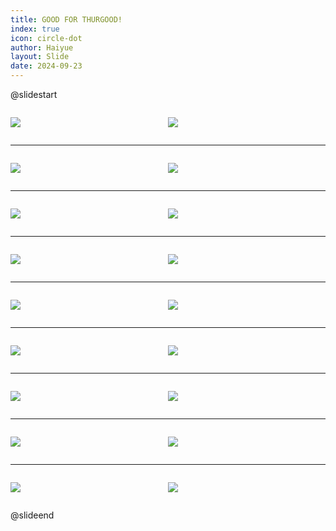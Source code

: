 ```yaml
---
title: GOOD FOR THURGOOD!
index: true
icon: circle-dot
author: Haiyue
layout: Slide
date: 2024-09-23
---
```

 
@slidestart

<div style="display:flex">
<div style="flex:1">

![](/reading/english/Level-Q/GOOD%20FOR%20THURGOOD!/001.webp)
</div>
<div style="flex:1">

![](/reading/english/Level-Q/GOOD%20FOR%20THURGOOD!/002.webp)
</div>
</div>

---

<div style="display:flex">
<div style="flex:1">

![](/reading/english/Level-Q/GOOD%20FOR%20THURGOOD!/003.webp)
</div>
<div style="flex:1">

![](/reading/english/Level-Q/GOOD%20FOR%20THURGOOD!/004.webp)
</div>
</div>

---

<div style="display:flex">
<div style="flex:1">

![](/reading/english/Level-Q/GOOD%20FOR%20THURGOOD!/005.webp)
</div>
<div style="flex:1">

![](/reading/english/Level-Q/GOOD%20FOR%20THURGOOD!/006.webp)
</div>
</div>

---

<div style="display:flex">
<div style="flex:1">

![](/reading/english/Level-Q/GOOD%20FOR%20THURGOOD!/007.webp)
</div>
<div style="flex:1">

![](/reading/english/Level-Q/GOOD%20FOR%20THURGOOD!/008.webp)
</div>
</div>

---

<div style="display:flex">
<div style="flex:1">

![](/reading/english/Level-Q/GOOD%20FOR%20THURGOOD!/009.webp)
</div>
<div style="flex:1">

![](/reading/english/Level-Q/GOOD%20FOR%20THURGOOD!/010.webp)
</div>
</div>

---

<div style="display:flex">
<div style="flex:1">

![](/reading/english/Level-Q/GOOD%20FOR%20THURGOOD!/011.webp)
</div>
<div style="flex:1">

![](/reading/english/Level-Q/GOOD%20FOR%20THURGOOD!/012.webp)
</div>
</div>

---

<div style="display:flex">
<div style="flex:1">

![](/reading/english/Level-Q/GOOD%20FOR%20THURGOOD!/013.webp)
</div>
<div style="flex:1">

![](/reading/english/Level-Q/GOOD%20FOR%20THURGOOD!/014.webp)
</div>
</div>

---

<div style="display:flex">
<div style="flex:1">

![](/reading/english/Level-Q/GOOD%20FOR%20THURGOOD!/015.webp)
</div>
<div style="flex:1">

![](/reading/english/Level-Q/GOOD%20FOR%20THURGOOD!/016.webp)
</div>
</div>

---

<div style="display:flex">
<div style="flex:1">

![](/reading/english/Level-Q/GOOD%20FOR%20THURGOOD!/017.webp)
</div>
<div style="flex:1">

![](/reading/english/Level-Q/GOOD%20FOR%20THURGOOD!/018.webp)
</div>
</div>

@slideend
